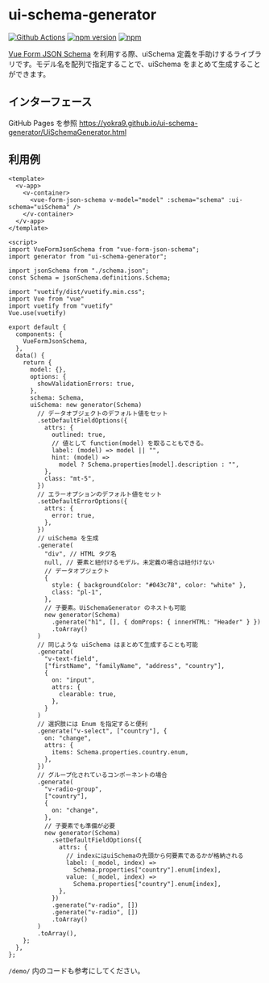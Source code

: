 # ui-schema-generator

[![Github Actions](https://github.com/yokra9/ui-schema-generator/actions/workflows/node.js.yml/badge.svg)](https://github.com/yokra9/ui-schema-generator/actions/workflows/node.js.yml)
[![npm version](https://badge.fury.io/js/ui-schema-generator.svg)](https://badge.fury.io/js/ui-schema-generator)
[![npm](https://img.shields.io/npm/dt/ui-schema-generator)](https://badge.fury.io/js/ui-schema-generator)

[Vue Form JSON Schema](https://github.com/jarvelov/vue-form-json-schema) を利用する際、uiSchema 定義を手助けするライブラリです。モデル名を配列で指定することで、uiSchema をまとめて生成することができます。

## インターフェース

GitHub Pages を参照
<https://yokra9.github.io/ui-schema-generator/UiSchemaGenerator.html>

## 利用例

```vue
<template>
  <v-app>
    <v-container>
      <vue-form-json-schema v-model="model" :schema="schema" :ui-schema="uiSchema" />
    </v-container>
  </v-app>
</template>

<script>
import VueFormJsonSchema from "vue-form-json-schema";
import generator from "ui-schema-generator";

import jsonSchema from "./schema.json";
const Schema = jsonSchema.definitions.Schema;

import "vuetify/dist/vuetify.min.css";
import Vue from "vue"
import vuetify from "vuetify"
Vue.use(vuetify)

export default {
  components: {
    VueFormJsonSchema,
  },
  data() {
    return {
      model: {},
      options: {
        showValidationErrors: true,
      },
      schema: Schema,
      uiSchema: new generator(Schema)
        // データオブジェクトのデフォルト値をセット
        .setDefaultFieldOptions({
          attrs: {
            outlined: true,
            // 値として function(model) を取ることもできる。
            label: (model) => model || "",
            hint: (model) =>
              model ? Schema.properties[model].description : "",
          },
          class: "mt-5",
        })
        // エラーオプションのデフォルト値をセット
        .setDefaultErrorOptions({
          attrs: {
            error: true,
          },
        })
        // uiSchema を生成
        .generate(
          "div", // HTML タグ名
          null, // 要素と紐付けるモデル。未定義の場合は紐付けない
          // データオブジェクト
          {
            style: { backgroundColor: "#043c78", color: "white" },
            class: "pl-1",
          },
          // 子要素。UiSchemaGenerator のネストも可能
          new generator(Schema)
            .generate("h1", [], { domProps: { innerHTML: "Header" } })
            .toArray()
        )
        // 同じような uiSchema はまとめて生成することも可能
        .generate(
          "v-text-field",
          ["firstName", "familyName", "address", "country"],
          {
            on: "input",
            attrs: {
              clearable: true,
            },
          }
        )
        // 選択肢には Enum を指定すると便利
        .generate("v-select", ["country"], {
          on: "change",
          attrs: {
            items: Schema.properties.country.enum,
          },
        })
        // グループ化されているコンポーネントの場合
        .generate(
          "v-radio-group",
          ["country"],
          {
            on: "change",
          },
          // 子要素でも準備が必要
          new generator(Schema)
            .setDefaultFieldOptions({
              attrs: {
                // indexにはuiSchemaの先頭から何要素であるかが格納される
                label: (_model, index) =>
                  Schema.properties["country"].enum[index],
                value: (_model, index) =>
                  Schema.properties["country"].enum[index],
              },
            })
            .generate("v-radio", [])
            .generate("v-radio", [])
            .toArray()
        )
        .toArray(),
    };
  },
};
```

`/demo/` 内のコードも参考にしてください。
